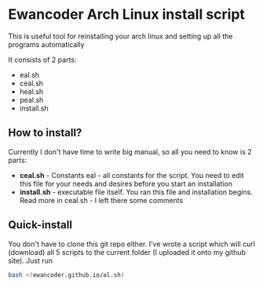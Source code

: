 Ewancoder Arch Linux install script
===================================

This is useful tool for reinstalling your arch linux and setting up all the programs automatically

It consists of 2 parts:

* eal.sh
* ceal.sh
* heal.sh
* peal.sh
* install.sh

How to install?
---------------

Currently I don't have time to write big manual, so all you need to know is 2 parts:

* **ceal.sh** - Constants eal - all constants for the script. You need to edit this file for your needs and desires before you start an installation
* **install.sh** - executable file itself. You ran this file and installation begins. Read more in ceal.sh - I left there some comments

Quick-install
-------------

You don't have to clone this git repo either. I've wrote a script which will curl (download) all 5 scripts to the current folder (I uploaded it onto my github site). Just run

```bash
bash <(ewancoder.github.io/al.sh)
```

